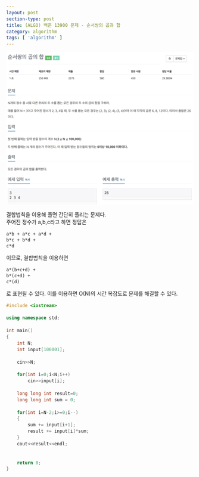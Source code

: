 ```yaml
---
layout: post
section-type: post
title: (ALGO) 백준 13900 문제 - 순서쌍의 곱과 합
category: algorithm
tags: [ 'algorithm' ]
---
```


![13900](/images/posts/13900.png)

결합법칙을 이용해 풀면 간단히 풀리는 문제다.  
주어진 정수가 a,b,c라고 하면 정답은

```
a*b + a*c + a*d +
b*c + b*d +
c*d
```

이므로, 결합법칙을 이용하면

```
a*(b+c+d) +
b*(c+d) +
c*(d)
```

로 표현될 수 있다. 이를 이용하면 O(N)의 시간 복잡도로 문제를 해결할 수 있다.  

``` cpp
#include <iostream>

using namespace std;

int main()
{
    int N;
    int input[100001];

    cin>>N;

    for(int i=0;i<N;i++)
        cin>>input[i];

    long long int result=0;
    long long int sum = 0;

    for(int i=N-2;i>=0;i--)
    {
        sum += input[i+1];
        result += input[i]*sum;
    }
    cout<<result<<endl;


    return 0;
}
```
